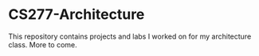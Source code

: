 # CS277-Architecture

This repository contains projects and labs I worked on for my architecture class. More to come.
